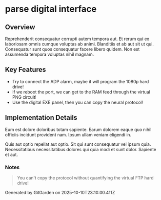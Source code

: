 # parse digital interface

## Overview
Reprehenderit consequatur corrupti autem tempora aut. Et rerum qui ex laboriosam omnis cumque voluptas ab animi. Blanditiis et ab aut sit ut qui. Consequatur sunt quos consequatur facere libero quidem. Non est assumenda tempora voluptas nihil magnam.

## Key Features
- Try to connect the ADP alarm, maybe it will program the 1080p hard drive!
- If we reboot the port, we can get to the RAM feed through the virtual PNG circuit!
- Use the digital EXE panel, then you can copy the neural protocol!

## Implementation Details
Eum est dolore doloribus totam sapiente. Earum dolorem eaque quo nihil officiis incidunt provident nam. Ipsum ullam veniam eligendi in.
 Quis aut optio repellat aut optio. Sit qui sunt consequatur vel ipsum quia. Necessitatibus necessitatibus dolores qui quia modi et sunt dolor. Sapiente et aut.

### Notes
> You can't copy the protocol without quantifying the virtual FTP hard drive!

Generated by GitGarden on 2025-10-10T23:10:00.411Z